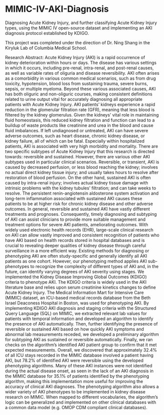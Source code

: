 # MIMIC-IV-AKI-Diagnosis
Diagnosing Acute Kidney Injury, and further classifying Acute Kidney Injury types, using the MIMIC IV open-source dataset and implementing an AKI diagnosis protocol established by KDIGO.

This project was completed under the direction of Dr. Ning Shang in the Kiryluk Lab of Columbia Medical School.

Research Abstract:
  Acute Kidney Injury (AKI) is a rapid occurrence of kidney deterioration within hours or days. The disease has various settings in which it occurs, including pre-renal, intra-renal, and post-renal causes, as well as variable rates of oliguria and disease reversibility. AKI often arises as a comorbidity in various common medical scenarios, such as from drug toxicity, hypotension, blood loss from sustaining trauma, severe burns, sepsis, or multiple myeloma. Beyond these various associated causes, AKI has both oliguric and non-oliguric courses, making consistent definitions related to urine output vital for accurately diagnosing all appropriate patients with Acute Kidney Injury. 
AKI patients’ kidneys experience a rapid reduction in the glomerular filtration rate (GFR), meaning that less blood is filtered by the kidney glomerulus. Given the kidneys’ vital role in maintaining fluid homeostasis, this reduced kidney filtration and function can lead to a buildup of waste products like creatinine and urea in the blood and cause fluid imbalances. If left undiagnosed or untreated, AKI can have severe adverse outcomes, such as heart disease, chronic kidney disease, or kidney failure, all of which can be fatal. Especially within hospitalized patients, AKI is associated with very high morbidity and mortality.
  There are two specific subtypes of Acute Kidney Injury that this research is directed towards: reversible and sustained. However, there are various other AKI subtypes used in particular clinical scenarios. Reversible, or transient, AKI is caused by decreased perfusion, or less blood reaching the kidney; involves no actual direct kidney tissue injury; and usually takes hours to resolve after restoration of blood perfusion. On the other hand, sustained AKI is often caused by intra-renal injury; involves actual kidney tissue damage with intrinsic problems with the kidney tubules’ filtration; and can take weeks to resolve. The persistent renin-angiotensin aldosterone system activation and long-term inflammation associated with sustained AKI causes these patients to be at higher risk for chronic kidney disease and other adverse outcomes. In general, reversible and sustained AKI have vastly different treatments and prognoses. Consequently, timely diagnosing and subtyping of AKI can assist clinicians to provide more suitable management and treatment options for severe AKI patients, ameliorating outcomes.
  With widely used electronic health records (EHR), large-scale clinical research on AKI can allow vastly improved and consistent recognition of patients who have AKI based on health records stored in hospital databases and is crucial to revealing deeper qualities of kidney disease through careful surveillance in a more efficient way. Existing methods for diagnosing or phenotyping AKI are often study-specific and generally identify all AKI patients as one cohort. However, our phenotyping method applies AKI sub-phenotypes to recognize the complexity of different types of AKI and, in the future, can identify varying degrees of AKI severity using stages. We implemented the Kidney Disease Improving Global Outcomes (KDIGO) criteria to phenotype AKI. The KDIGO criteria is widely used in the AKI literature base and relies upon serum creatinine kinetics changes to define Acute Kidney Injury. The Medical Information Mart for Intensive Care (MIMIC) dataset, an ICU-based medical records database from the Beth Israel Deaconess Hospital in Boston, was used for phenotyping AKI. By implementing KDIGO AKI diagnosis and staging criteria with the Structured Query Language (SQL) on MIMIC, we extracted relevant lab values for patients with temporal information and developed an algorithm to identify the presence of AKI automatically. Then, further identifying the presence of reversible or sustained AKI based on how quickly AKI symptoms and abnormal lab measurements receded, we developed a preliminary algorithm for subtyping AKI as sustained or reversible automatically. Finally, we ran checks on the algorithm’s identified AKI patient group to confirm that it met expected measurements. 
  Overall, we discovered that approximately 32.4% of all ICU stays recorded in the MIMIC database involved a patient having AKI, but 78.2% of identified AKI were reversible using the developed phenotyping algorithms. Many of these AKI instances were not identified during the actual disease onset, as seen in the lack of an AKI diagnosis in the MIMIC database for 35.1% of patients identified by the phenotyping algorithm, making this implementation more useful for improving the accuracy of clinical AKI diagnoses. The phenotyping algorithm also allows a wider variety of AKI phenotypes to be implemented in kidney disease research on MIMIC. When mapped to different vocabularies, the algorithm’s logic can be generalized and implemented on other clinical databases with a common data model (e.g. OMOP CDM compliant clinical databases).

